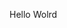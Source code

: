 Hello Wolrd
























































































































































































































































































































































































































































































































































































































































































































































































































































































































































































































































































































































































































































































































































































































































































































































































































































